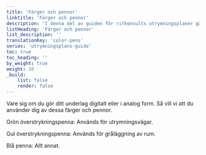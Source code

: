 ```yaml
---
title: 'Färger och pennor'
linktitle: 'Färger och pennor'
description: 'I denna del av guiden för ritkonsults utrymningsplaner går vi igenom hur du ska markera rum som ska gråläggas, hyllor och övrig inredning som du vill ha med på utrymningsplanen.'
listHeading: 'Färger och pennor'
list_description: ''
translationKey: 'color-pens'
series: 'utrymningsplans-guide'
toc: true
toc_heading: ''
by_weight: true
weight: 10
_build:
    list: false
    render: false
---
```


Vare sig om du gör ditt underlag digitalt eller i analog form. Så vill vi att du använder dig av dessa färger och pennor.

Grön överstrykningspenna: Används för utrymningsvägar.

Gul överstrykningspenna: Används för gråläggning av rum.

Blå penna: Allt annat.


